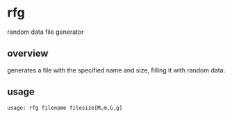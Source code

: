 # rfg
random data file generator

## overview

generates a file with the specified name and size, filling it with random data.

## usage

```
usage: rfg filename filesize[M,m,G,g]
```
